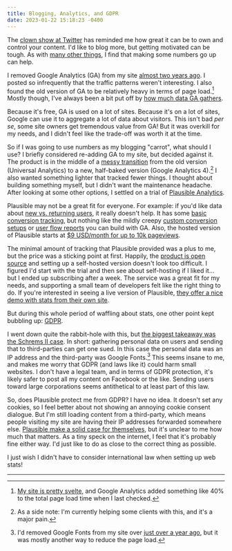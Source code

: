 ```yaml
---
title: Blogging, Analytics, and GDPR
date: 2023-01-22 15:18:23 -0400
---
```


The [clown show at Twitter](https://anderegg.ca/2022/11/15/twitter-is-going-great) has reminded me how great it can be to own and control your content. I'd like to blog more, but getting motivated can be tough. As with [many other things](https://www.bungie.net/7/en/Destiny/NewLight), I find that making some numbers go up can help.

I removed Google Analytics (GA) from my site [almost two years ago](https://github.com/gavinanderegg/gavinanderegg.github.io/commit/d334ad8fc494c44a90fc94f845b831f2b2474b52). I posted so infrequently that the traffic patterns weren't interesting. I also found the old version of GA to be relatively heavy in terms of page load.[^1] Mostly though, I've always been a bit put off by [how much data GA gathers](https://support.google.com/analytics/answer/9355658?hl=en).

Because it's free, GA is used on a lot of sites. Because it's on a lot of sites, Google can use it to aggregate a lot of data about visitors. This isn't bad *per se*, some site owners get tremendous value from GA! But it was overkill for my needs, and I didn't feel like the trade-off was worth it at the time.

So if I was going to use numbers as my blogging "carrot", what should I use? I briefly considered re-adding GA to my site, but decided against it. The product is in the middle of a [messy transition](https://support.google.com/analytics/answer/11583528?hl=en) from the old version (Universal Analytics) to a new, half-baked version (Google Analytics 4).[^2] I also wanted something lighter that tracked fewer things. I thought about building something myself, but I didn't want the maintenance headache. After looking at some other options, I settled on a trial of [Plausible Analytics](https://plausible.io/).

Plausible may not be a great fit for everyone. For example: if you'd like data about [new vs. returning users](https://plausible.io/data-policy#how-we-count-unique-users-without-cookies), it really doesn't help. It has some [basic conversion tracking](https://plausible.io/docs/pageview-goals), but nothing like the mildly creepy [custom conversion setups](https://support.google.com/analytics/answer/12846214) or [user flow reports](https://support.google.com/analytics/answer/9317498?hl=en) you can build with GA. Also, the hosted version of Plausible starts at [$9 USD/month for up to 10k pageviews](https://plausible.io/#pricing).

The minimal amount of tracking that Plausible provided was a plus to me, but the price was a sticking point at first. Happily, the [product is open source](https://github.com/plausible/analytics) and setting up a self-hosted version doesn't look too difficult. I figured I'd start with the trial and then see about self-hosting if I liked it… but I ended up subscribing after a week. The service was a great fit for my needs, and supporting a small team of developers felt like the right thing to do. If you're interested in seeing a live version of Plausible, [they offer a nice demo with stats from their own site](https://plausible.io/plausible.io).

But during this whole period of waffling about stats, one other point kept bubbling up: [GDPR](https://en.wikipedia.org/wiki/General_Data_Protection_Regulation).

I went down quite the rabbit-hole with this, but [the biggest takeaway was the Schrems II case](https://www.gdprsummary.com/schrems-ii/). In short: gathering personal data on users and sending that to third-parties can get one sued. In this case the personal data was an IP address and the third-party was Google Fonts.[^3] This seems insane to me, and makes me worry that GDPR (and laws like it) could harm small websites. I don't have a legal team, and in terms of GDPR protection, it's likely safer to post all my content on Facebook or the like. Sending users toward large corporations seems antithetical to at least part of this law.

So, does Plausible protect me from GDPR? I have no idea. It doesn't set any cookies, so I feel better about not showing an annoying cookie consent dialogue. But I'm still loading content from a third-party, which means people visiting my site are having their IP addresses forwarded somewhere else. [Plausible make a solid case for themselves](https://plausible.io/data-policy), but it's unclear to me how much that matters. As a tiny speck on the internet, I feel that it's probably fine either way. I'd just like to do as close to the correct thing as possible.

I just wish I didn't have to consider international law when setting up web stats!


---


[^1]: [My site is pretty svelte](https://1mb.club), and Google Analytics added something like 40% to the total page load time when I last checked.
[^2]: As a side note: I'm currently helping some clients with this, and it's a major pain.
[^3]: I'd removed Google Fonts from my site over [just over a year ago](https://github.com/gavinanderegg/gavinanderegg.github.io/commit/2c7a0b48e09b46621751e166a5b90fce8cea8bb8), but it was mostly another way to reduce the page load.
